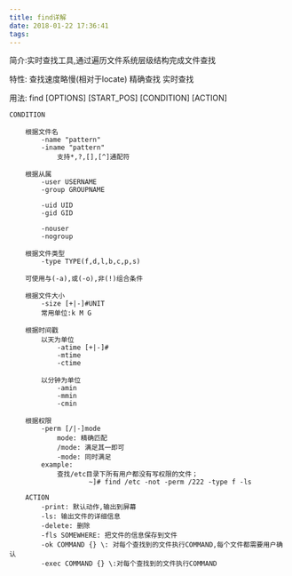 ```yaml
---
title: find详解
date: 2018-01-22 17:36:41
tags:
---
```


简介:实时查找工具,通过遍历文件系统层级结构完成文件查找

特性:
    查找速度略慢(相对于locate)
    精确查找
    实时查找

用法:
    find [OPTIONS] [START_POS] [CONDITION] [ACTION]

    CONDITION

        根据文件名
            -name "pattern"
            -iname "pattern"
                支持*,?,[],[^]通配符

        根据从属
            -user USERNAME
            -group GROUPNAME

            -uid UID
            -gid GID

            -nouser
            -nogroup

        根据文件类型
            -type TYPE(f,d,l,b,c,p,s)

        可使用与(-a),或(-o),非(!)组合条件

        根据文件大小
            -size [+|-]#UNIT
            常用单位:k M G

        根据时间戳
            以天为单位
                -atime [+|-]#
                -mtime
                -ctime

            以分钟为单位
                -amin
                -mmin
                -cmin

        根据权限
            -perm [/|-]mode
                mode: 精确匹配
                /mode: 满足其一即可
                -mode: 同时满足
            example:
                查找/etc目录下所有用户都没有写权限的文件；
                        ~]# find /etc -not -perm /222 -type f -ls	

        ACTION
            -print: 默认动作,输出到屏幕
            -ls: 输出文件的详细信息
            -delete: 删除
            -fls SOMEWHERE: 把文件的信息保存到文件
            -ok COMMAND {} \: 对每个查找到的文件执行COMMAND,每个文件都需要用户确认
            -exec COMMAND {} \:对每个查找到的文件执行COMMAND
